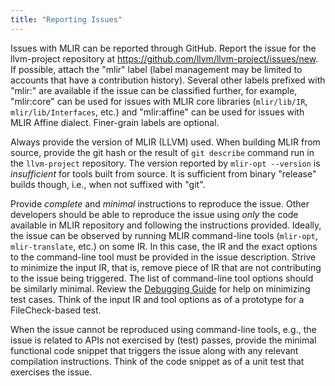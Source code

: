```yaml
---
title: "Reporting Issues"
---
```


Issues with MLIR can be reported through GitHub.  Report the issue for the
llvm-project repository at https://github.com/llvm/llvm-project/issues/new. If
possible, attach the "mlir" label (label management may be limited to accounts
that have a contribution history). Several other labels prefixed with "mlir:"
are available if the issue can be classified further, for example, "mlir:core"
can be used for issues with MLIR core libraries (`mlir/lib/IR`,
`mlir/lib/Interfaces`, etc.) and "mlir:affine" can be used for issues with MLIR
Affine dialect.  Finer-grain labels are optional.

Always provide the version of MLIR (LLVM) used. When building MLIR from source,
provide the git hash or the result of `git describe` command run in the
`llvm-project` repository.  The version reported by `mlir-opt --version` is
_insufficient_ for tools built from source.  It is sufficient from binary
"release" builds though, i.e., when not suffixed with "git".

Provide _complete_ and _minimal_ instructions to reproduce the issue.  Other
developers should be able to reproduce the issue using _only_ the code available
in MLIR repository and following the instructions provided.  Ideally, the issue
can be observed by running MLIR command-line tools (`mlir-opt`,
`mlir-translate`, etc.) on some IR.  In this case, the IR and the exact options
to the command-line tool must be provided in the issue description.  Strive to
minimize the input IR, that is, remove piece of IR that are not contributing to
the issue being triggered.  The list of command-line tool options should be
similarly minimal.  Review the [Debugging Guide](getting_started/Debugging.md)
for help on minimizing test cases.  Think of the input IR and tool options as of
a prototype for a FileCheck-based test.

When the issue cannot be reproduced using command-line tools, e.g., the issue is
related to APIs not exercised by (test) passes, provide the minimal functional
code snippet that triggers the issue along with any relevant compilation
instructions.  Think of the code snippet as of a unit test that exercises the
issue.
